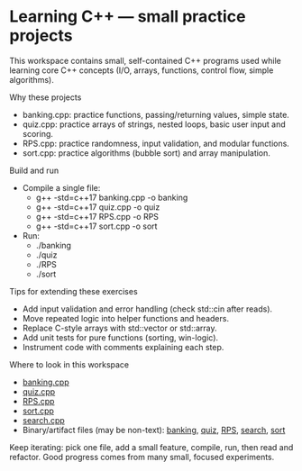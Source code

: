 # Learning C++ — small practice projects

This workspace contains small, self-contained C++ programs used while learning core C++ concepts (I/O, arrays, functions, control flow, simple algorithms).

Why these projects
- banking.cpp: practice functions, passing/returning values, simple state.
- quiz.cpp: practice arrays of strings, nested loops, basic user input and scoring.
- RPS.cpp: practice randomness, input validation, and modular functions.
- sort.cpp: practice algorithms (bubble sort) and array manipulation.

Build and run
- Compile a single file:
  - g++ -std=c++17 banking.cpp -o banking
  - g++ -std=c++17 quiz.cpp -o quiz
  - g++ -std=c++17 RPS.cpp -o RPS
  - g++ -std=c++17 sort.cpp -o sort
- Run:
  - ./banking
  - ./quiz
  - ./RPS
  - ./sort

Tips for extending these exercises
- Add input validation and error handling (check std::cin after reads).
- Move repeated logic into helper functions and headers.
- Replace C-style arrays with std::vector or std::array.
- Add unit tests for pure functions (sorting, win-logic).
- Instrument code with comments explaining each step.

Where to look in this workspace
- [banking.cpp](banking.cpp)
- [quiz.cpp](quiz.cpp)
- [RPS.cpp](RPS.cpp)
- [sort.cpp](sort.cpp)
- [search.cpp](search.cpp)
- Binary/artifact files (may be non-text): [banking](banking), [quiz](quiz), [RPS](RPS), [search](search), [sort](sort)

Keep iterating: pick one file, add a small feature, compile, run, then read and refactor. Good progress comes from many small, focused experiments.